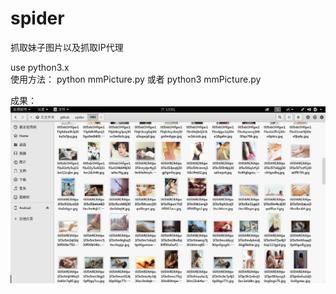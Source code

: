 # spider
抓取妹子图片以及抓取IP代理

use python3.x <br>
使用方法：
python mmPicture.py
或者
python3 mmPicture.py

成果：
![img](https://github.com/LieRabbit/spider/blob/master/spider.png)
